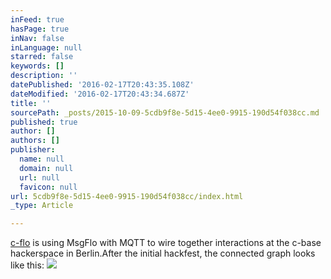 ```yaml
---
inFeed: true
hasPage: true
inNav: false
inLanguage: null
starred: false
keywords: []
description: ''
datePublished: '2016-02-17T20:43:35.108Z'
dateModified: '2016-02-17T20:43:34.687Z'
title: ''
sourcePath: _posts/2015-10-09-5cdb9f8e-5d15-4ee0-9915-190d54f038cc.md
published: true
author: []
authors: []
publisher:
  name: null
  domain: null
  url: null
  favicon: null
url: 5cdb9f8e-5d15-4ee0-9915-190d54f038cc/index.html
_type: Article

---
```

[c-flo][0] is using MsgFlo with MQTT to wire together interactions at the c-base hackerspace in Berlin.After the initial hackfest, the connected graph looks like this:
![](https://the-grid-user-content.s3-us-west-2.amazonaws.com/138b39d9-2cb1-4ccc-8339-037ad1faa092.png)

[0]: http://github.com/c-base/c-flo